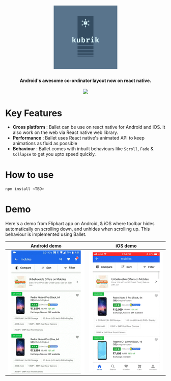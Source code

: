 <h1 align="center">
  <br>
  <img src="https://raw.githubusercontent.com/flipkart-incubator/ballet/master/kubrik_big_icon.png" alt="Ballet" width="200"/>
 
</h1>

<h4 align="center">
Android's awesome co-ordinator layout now on react native.
</h4>

<p align="center"> 
<img src="https://img.shields.io/badge/License-Apache%202.0-blue.svg">
</p>

# Key Features
- <b>Cross platform</b> : Ballet can be use on react native for Android and iOS. It also work on the web via React native web library.
- <b>Performance</b> : Ballet uses React native's animated API to keep animations as fluid as possible
- <b>Behaviour</b> : Ballet comes with inbuilt behaviours like `Scroll`, `Fade` & `Collapse` to get you upto speed quickly.

# How to use
```js
npm install <TBD>

```

# Demo
Here's a demo from Flipkart app on Android, & iOS where toolbar hides automatically on scrolling down, and unhides when scrolling up. This behaviour is implemented using Ballet.

Android demo | iOS demo
--- | ---
![](https://raw.githubusercontent.com/flipkart-incubator/ballet/master/android_ballet_demo.gif) | ![](https://raw.githubusercontent.com/flipkart-incubator/ballet/master/ios_ballet_demo.gif)




